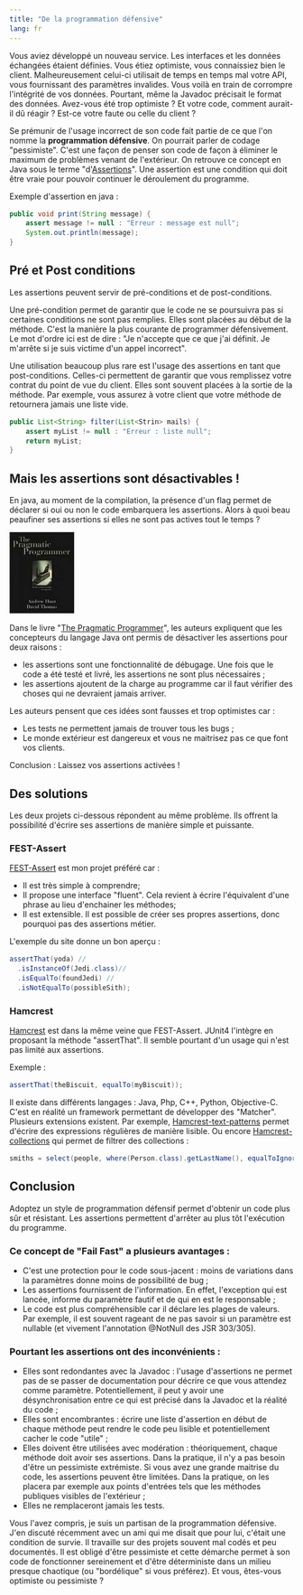```yaml
---
title: "De la programmation défensive"
lang: fr
---
```


Vous aviez développé un nouveau service. Les interfaces et les données échangées étaient définies. Vous étiez optimiste, vous connaissiez bien le client. Malheureusement celui-ci utilisait de temps en temps mal votre API, vous fournissant des paramètres invalides. Vous voilà en train de corrompre l'intégrité de vos données. Pourtant, même la Javadoc précisait le format des données. Avez-vous été trop optimiste ? Et votre code, comment aurait-il dû réagir ? Est-ce votre faute ou celle du client ?

Se prémunir de l'usage incorrect de son code fait partie de ce que l'on nomme la **programmation défensive**. On pourrait parler de codage "pessimiste". C'est une façon de penser son code de façon à éliminer le maximum de problèmes venant de l'extérieur. On retrouve ce concept en Java sous le terme "d'[Assertions](http://java.sun.com/j2se/1.4.2/docs/guide/lang/assert.html)". Une assertion est une condition qui doit être vraie pour pouvoir continuer le déroulement du programme.

Exemple d'assertion en java :

```java
public void print(String message) {
    assert message != null : "Erreur : message est null";
    System.out.println(message);
}
```

## Pré et Post conditions

Les assertions peuvent servir de pré-conditions et de post-conditions.

Une pré-condition permet de garantir que le code ne se poursuivra pas si certaines conditions ne sont pas remplies. Elles sont placées au début de la méthode. C'est la manière la plus courante de programmer défensivement. Le mot d'ordre ici est de dire : "Je n'accepte que ce que j'ai définit. Je m'arrête si je suis victime d'un appel incorrect".

Une utilisation beaucoup plus rare est l'usage des assertions en tant que post-conditions. Celles-ci permettent de garantir que vous remplissez votre contrat du point de vue du client. Elles sont souvent placées à la sortie de la méthode. Par exemple, vous assurez à votre client que votre méthode de retournera jamais une liste vide.

```java
public List<String> filter(List<Strin> mails) {
    assert myList != null : "Erreur : liste null";
    return myList;
}
```

## Mais les assertions sont désactivables !

En java, au moment de la compilation, la présence d'un flag permet de déclarer si oui ou non le code embarquera les assertions. Alors à quoi beau peaufiner ses assertions si elles ne sont pas actives tout le temps ?

![Couverture Pragmatic Programmer](/assets/images/posts/2008/10/thepragmaticprogrammerfromjourneymantomaster.jpg)

Dans le livre "[The Pragmatic Programmer](http://www.amazon.fr/Pragmatic-Programmer-Journeyman-Master/dp/020161622X/)", les auteurs expliquent que les concepteurs du langage Java ont permis de désactiver les assertions pour deux raisons :

- les assertions sont une fonctionnalité de débugage. Une fois que le code a été testé et livré, les assertions ne sont plus nécessaires ;
- les assertions ajoutent de la charge au programme car il faut vérifier des choses qui ne devraient jamais arriver.

Les auteurs pensent que ces idées sont fausses et trop optimistes car :

- Les tests ne permettent jamais de trouver tous les bugs ;
- Le monde extérieur est dangereux et vous ne maitrisez pas ce que font vos clients.

Conclusion : Laissez vos assertions activées !

## Des solutions

Les deux projets ci-dessous répondent au même problème. Ils offrent la possibilité d'écrire ses assertions de manière simple et puissante.

### FEST-Assert

[FEST-Assert](http://fest.easytesting.org/assert/) est mon projet préféré car :

- Il est très simple à comprendre;
- Il propose une interface "fluent". Cela revient à écrire l'équivalent d'une phrase au lieu d'enchainer les méthodes;
- Il est extensible. Il est possible de créer ses propres assertions, donc pourquoi pas des assertions métier.

L'exemple du site donne un bon aperçu :

```java
assertThat(yoda) //
  .isInstanceOf(Jedi.class)//
  .isEqualTo(foundJedi) //
  .isNotEqualTo(possibleSith);
```

### Hamcrest

[Hamcrest](http://code.google.com/p/hamcrest/) est dans la même veine que FEST-Assert. JUnit4 l'intègre en proposant la méthode "assertThat". Il semble pourtant d'un usage qui n'est pas limité aux assertions.

Exemple :

```java
assertThat(theBiscuit, equalTo(myBiscuit));
```

Il existe dans différents langages : Java, Php, C++, Python, Objective-C. C'est en réalité un framework permettant de développer des "Matcher". Plusieurs extensions existent. Par exemple, [Hamcrest-text-patterns](http://code.google.com/p/hamcrest-text-patterns/) permet d'écrire des expressions régulières de manière lisible. Ou encore [Hamcrest-collections](http://code.google.com/p/hamcrest-collections/) qui permet de filtrer des collections :

```java
smiths = select(people, where(Person.class).getLastName(), equalToIgnoringCase("smith"));
```

## Conclusion

Adoptez un style de programmation défensif permet d'obtenir un code plus sûr et résistant. Les assertions permettent d'arrêter au plus tôt l'exécution du programme.

### Ce concept de "Fail Fast" a plusieurs avantages :

- C'est une protection pour le code sous-jacent : moins de variations dans la paramètres donne moins de possibilité de bug ;
- Les assertions fournissent de l'information. En effet, l'exception qui est lancée, informe du paramètre fautif et de qui en est le responsable ;
- Le code est plus compréhensible car il déclare les plages de valeurs. Par exemple, il est souvent rageant de ne pas savoir si un paramètre est nullable (et vivement l'annotation @NotNull des JSR 303/305).

### Pourtant les assertions ont des inconvénients :

- Elles sont redondantes avec la Javadoc : l'usage d'assertions ne permet pas de se passer de documentation pour décrire ce que vous attendez comme paramètre. Potentiellement, il peut y avoir une désynchronisation entre ce qui est précisé dans la Javadoc et la réalité du code ;
- Elles sont encombrantes : écrire une liste d'assertion en début de chaque méthode peut rendre le code peu lisible et potentiellement cacher le code "utile" ;
- Elles doivent être utilisées avec modération : théoriquement, chaque méthode doit avoir ses assertions. Dans la pratique, il n'y a pas besoin d'être un pessimiste extrémiste. Si vous avez une grande maitrise du code, les assertions peuvent être limitées. Dans la pratique, on les placera par exemple aux points d'entrées tels que les méthodes publiques visibles de l'extérieur ;
- Elles ne remplaceront jamais les tests.

Vous l'avez compris, je suis un partisan de la programmation défensive. J'en discuté récemment avec un ami qui me disait que pour lui, c'était une condition de survie. Il travaille sur des projets souvent mal codés et peu documentés. Il est obligé d'être pessimiste et cette démarche permet à son code de fonctionner sereinement et d'être déterministe dans un milieu presque chaotique (ou "bordélique" si vous préférez). Et vous, êtes-vous optimiste ou pessimiste ?
